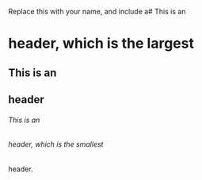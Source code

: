 Replace this with your name, and include a# This is an <h1> header, which is the largest
## This is an <h2> header
###### This is an <h6> header, which is the smallest
  header.
